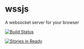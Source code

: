 wssjs
=====

A websocket server for your browser

[![Build Status](https://travis-ci.org/ufojs/wssjs.svg?branch=master)](https://travis-ci.org/ufojs/wssjs)

[![Stories in Ready](https://badge.waffle.io/ufojs/wssjs.png?label=ready&title=Ready)](https://waffle.io/ufojs/wssjs)
